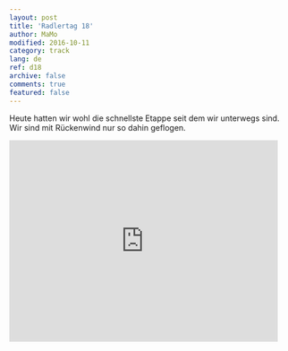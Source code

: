 ```yaml
---   
layout: post 
title: 'Radlertag 18'  
author: MaMo 
modified: 2016-10-11
category: track 
lang: de 
ref: d18
archive: false 
comments: true 
featured: false 
--- 
```


 Heute hatten wir wohl die schnellste Etappe seit dem wir unterwegs sind. Wir sind mit Rückenwind nur so dahin geflogen.                                                                                                                                                                                                                                                                                                                                                                                      

<iframe width='480' height='360' src='http://track-kit.net/maps_s3/?v=embed&track=230705.gpx' frameborder='0' allowfullscreen></iframe>